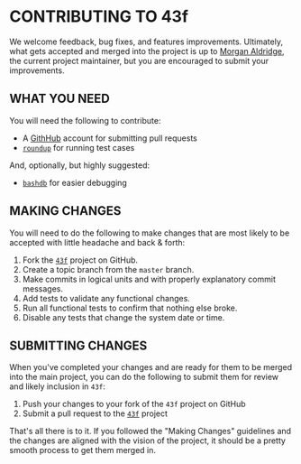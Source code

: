 CONTRIBUTING TO 43f
===================

We welcome feedback, bug fixes, and features improvements. Ultimately, what gets
accepted and merged into the project is up to [Morgan Aldridge](http://github.com/morgant), 
the current project maintainer, but you are encouraged to submit your 
improvements.

WHAT YOU NEED
-------------

You will need the following to contribute:

* A [GithHub](http://github.com) account for submitting pull requests
* [`roundup`](http://github.com/bmizerany/roundup) for running test cases

And, optionally, but highly suggested:

* [`bashdb`](http://bashdb.sourceforge.net/) for easier debugging

MAKING CHANGES
--------------

You will need to do the following to make changes that are most likely to be
accepted with little headache and back & forth:

1. Fork the [`43f`](https://github.com/morgant/43f) project on GitHub.
2. Create a topic branch from the `master` branch.
3. Make commits in logical units and with properly explanatory commit messages.
4. Add tests to validate any functional changes.
5. Run all functional tests to confirm that nothing else broke.
6. Disable any tests that change the system date or time.

SUBMITTING CHANGES
------------------

When you've completed your changes and are ready for them to be merged into the
main project, you can do the following to submit them for review and likely
inclusion in `43f`:

1. Push your changes to your fork of the `43f` project on GitHub
2. Submit a pull request to the [`43f`](https://github.com/morgant/43f) project

That's all there is to it. If you followed the "Making Changes" guidelines and 
the changes are aligned with the vision of the project, it should be a pretty 
smooth process to get them merged in.
